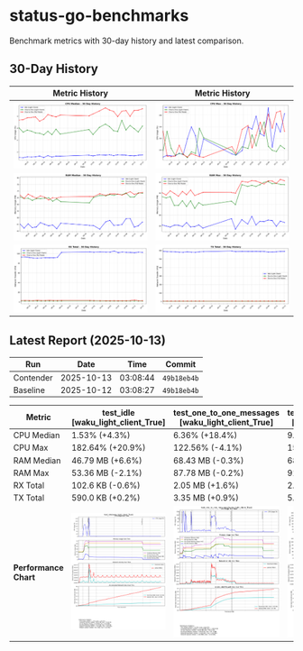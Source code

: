 # status-go-benchmarks

Benchmark metrics with 30-day history and latest comparison.

## 30-Day History

| Metric History                                         | Metric History                                     |
|--------------------------------------------------------|----------------------------------------------------|
| ![cpu_median_history.png](docs/cpu_median_history.png) | ![cpu_max_history.png](docs/cpu_max_history.png)   |
| ![ram_median_history.png](docs/ram_median_history.png) | ![ram_max_history.png](docs/ram_max_history.png)   |
| ![rx_total_history.png](docs/rx_total_history.png)     | ![tx_total_history.png](docs/tx_total_history.png) |

## Latest Report (2025-10-13)

| Run       | Date       | Time     | Commit      |
|-----------|------------|----------|-------------|
| Contender | 2025-10-13 | 03:08:44 | `49b18eb4b` |
| Baseline  | 2025-10-12 | 03:08:27 | `49b18eb4b` |

| Metric                | test_idle<br>[waku_light_client_True]                                                                                            | test_one_to_one_messages<br>[waku_light_client_True]                                                                                                           | test_one_to_one_messages<br>[waku_light_client_False]                                                                                                            |
|-----------------------|----------------------------------------------------------------------------------------------------------------------------------|----------------------------------------------------------------------------------------------------------------------------------------------------------------|------------------------------------------------------------------------------------------------------------------------------------------------------------------|
| CPU Median            | 1.53% (+4.3%)                                                                                                                    | 6.36% (+18.4%)                                                                                                                                                 | 9.26% (+2.7%)                                                                                                                                                    |
| CPU Max               | 182.64% (+20.9%)                                                                                                                 | 122.56% (-4.1%)                                                                                                                                                | 152.35% (-18.7%)                                                                                                                                                 |
| RAM Median            | 46.79 MB (+6.6%)                                                                                                                 | 68.43 MB (-0.3%)                                                                                                                                               | 68.94 MB (+0.8%)                                                                                                                                                 |
| RAM Max               | 53.36 MB (-2.1%)                                                                                                                 | 87.78 MB (-0.2%)                                                                                                                                               | 91.38 MB (-1.3%)                                                                                                                                                 |
| RX Total              | 102.6 KB (-0.6%)                                                                                                                 | 2.05 MB (+1.6%)                                                                                                                                                | 2.93 MB (+4.1%)                                                                                                                                                  |
| TX Total              | 590.0 KB (+0.2%)                                                                                                                 | 3.35 MB (+0.9%)                                                                                                                                                | 5.23 MB (+1.2%)                                                                                                                                                  |
| **Performance Chart** | ![test_idle[waku_light_client_True]](benchmarks/20251013T030844_49b18eb4b/test_idle[waku_light_client_True]-20251013-030137.png) | ![test_one_to_one_messages[waku_light_client_True]](benchmarks/20251013T030844_49b18eb4b/test_one_to_one_messages[waku_light_client_True]-20251013-030757.png) | ![test_one_to_one_messages[waku_light_client_False]](benchmarks/20251013T030844_49b18eb4b/test_one_to_one_messages[waku_light_client_False]-20251013-030445.png) |
